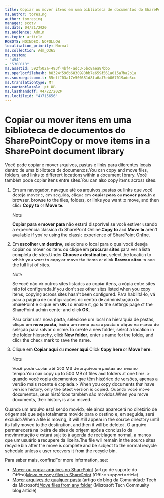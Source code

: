 ```yaml
---
title: Copiar ou mover itens em uma biblioteca de documentos do SharePoint
ms.author: toresing
author: tomresing
manager: scotv
ms.date: 04/21/2020
ms.audience: Admin
ms.topic: article
ROBOTS: NOINDEX, NOFOLLOW
localization_priority: Normal
ms.collection: Adm_O365
ms.custom:
- "454"
- "5300013"
ms.assetid: 592f502a-493f-4bf4-adc3-5bc8aea87bb5
ms.openlocfilehash: b8324f596b6830998bb7e659d561a015a7ba2b1a
ms.sourcegitcommit: 55eff703a17e500681d8fa6a87eb067019ade3cc
ms.translationtype: MT
ms.contentlocale: pt-BR
ms.lasthandoff: 04/22/2020
ms.locfileid: "43715656"
---
```

# <a name="copy-or-move-items-in-a-sharepoint-document-library"></a><span data-ttu-id="a94f7-102">Copiar ou mover itens em uma biblioteca de documentos do SharePoint</span><span class="sxs-lookup"><span data-stu-id="a94f7-102">Copy or move items in a SharePoint document library</span></span>

<span data-ttu-id="a94f7-103">Você pode copiar e mover arquivos, pastas e links para diferentes locais dentro de uma biblioteca de documentos.</span><span class="sxs-lookup"><span data-stu-id="a94f7-103">You can copy and move files, folders, and links to different locations within a document library.</span></span> <span data-ttu-id="a94f7-104">Você também pode copiar itens entre sites.</span><span class="sxs-lookup"><span data-stu-id="a94f7-104">You can also copy items across sites.</span></span> 
  
1. <span data-ttu-id="a94f7-105">Em um navegador, navegue até os arquivos, pastas ou links que você deseja mover e, em seguida, clique em **copiar para** ou **mover para**.</span><span class="sxs-lookup"><span data-stu-id="a94f7-105">In a browser, browse to the files, folders, or links you want to move, and then click **Copy to** or **Move to**.</span></span>

    > [!NOTE]
    > <span data-ttu-id="a94f7-106">**Copiar para** e **mover para** não estará disponível se você estiver usando a experiência clássica do SharePoint Online.</span><span class="sxs-lookup"><span data-stu-id="a94f7-106">**Copy to** and **Move to** aren't available if you're using the classic experience of SharePoint Online.</span></span>
  
2. <span data-ttu-id="a94f7-107">Em **escolher um destino**, selecione o local para o qual você deseja copiar ou mover os itens ou clique em **procurar sites** para ver a lista completa de sites.</span><span class="sxs-lookup"><span data-stu-id="a94f7-107">Under **Choose a destination**, select the location to which you want to copy or move the items or click **Browse sites** to see the full list of sites.</span></span>

    > [!NOTE]
    > <span data-ttu-id="a94f7-108">Se você não vir outros sites listados ao copiar itens, a cópia entre sites não foi configurada.</span><span class="sxs-lookup"><span data-stu-id="a94f7-108">If you don't see other sites listed when you copy items, copying across sites hasn't been configured.</span></span> <span data-ttu-id="a94f7-109">Para habilitá-lo, vá para a página de configurações do centro de administração do SharePoint e clique em **OK**.</span><span class="sxs-lookup"><span data-stu-id="a94f7-109">To enable it, go to the settings page of the SharePoint admin center and click **OK**.</span></span>
  
    <span data-ttu-id="a94f7-110">Para criar uma nova pasta, selecione um local na hierarquia de pastas, clique em **nova pasta**, insira um nome para a pasta e clique na marca de seleção para salvar o nome.</span><span class="sxs-lookup"><span data-stu-id="a94f7-110">To create a new folder, select a location in the folder hierarchy, click **New folder**, enter a name for the folder, and click the check mark to save the name.</span></span>

3. <span data-ttu-id="a94f7-111">Clique em **Copiar aqui** ou **mover aqui**.</span><span class="sxs-lookup"><span data-stu-id="a94f7-111">Click **Copy here** or **Move here**.</span></span>

    > [!NOTE]
    > <span data-ttu-id="a94f7-112">Você pode copiar até 500 MB de arquivos e pastas ao mesmo tempo.</span><span class="sxs-lookup"><span data-stu-id="a94f7-112">You can copy up to 500 MB of files and folders at one time.</span></span> <span data-ttu-id="a94f7-113">> quando você copia documentos que têm histórico de versões, apenas a versão mais recente é copiada.</span><span class="sxs-lookup"><span data-stu-id="a94f7-113">>  When you copy documents that have version history, only the latest version is copied.</span></span> <span data-ttu-id="a94f7-114">Quando você move documentos, seus históricos também são movidos.</span><span class="sxs-lookup"><span data-stu-id="a94f7-114">When you move documents, their history is also moved.</span></span>
  
 <span data-ttu-id="a94f7-115">Quando um arquivo está sendo movido, ele ainda aparecerá no diretório de origem até que seja totalmente movido para o destino e, em seguida, será excluído.</span><span class="sxs-lookup"><span data-stu-id="a94f7-115">When a file is moving, it will still appear in the source directory until its fully moved to the destination, and then it will be deleted.</span></span> <span data-ttu-id="a94f7-116">O arquivo permanecerá na lixeira de sites de origem após a conclusão da movimentação e estará sujeito à agenda de reciclagem normal, a menos que um usuário a recupere da lixeira.</span><span class="sxs-lookup"><span data-stu-id="a94f7-116">The file will remain in the source sites recycle bin after the move is complete and be subject to the normal recycle schedule unless a user recovers it from the recycle bin.</span></span>

<span data-ttu-id="a94f7-117">Para saber mais, confira:</span><span class="sxs-lookup"><span data-stu-id="a94f7-117">For more information, see:</span></span>

 - <span data-ttu-id="a94f7-118">[Mover ou copiar arquivos no SharePoint](https://support.office.com/article/move-or-copy-files-in-sharepoint-00e2f483-4df3-46be-a861-1f5f0c1a87bc) (artigo de suporte do Office)</span><span class="sxs-lookup"><span data-stu-id="a94f7-118">[Move or copy files in SharePoint](https://support.office.com/article/move-or-copy-files-in-sharepoint-00e2f483-4df3-46be-a861-1f5f0c1a87bc) (Office support article)</span></span>
 - <span data-ttu-id="a94f7-119">[Mover arquivos de qualquer pasta](https://techcommunity.microsoft.com/t5/Microsoft-SharePoint-Blog/Now-move-files-anywhere-in-Office-365-SharePoint-and-OneDrive/ba-p/146973) (artigo do blog da Comunidade Tech da Microsoft)</span><span class="sxs-lookup"><span data-stu-id="a94f7-119">[Move files from any folder](https://techcommunity.microsoft.com/t5/Microsoft-SharePoint-Blog/Now-move-files-anywhere-in-Office-365-SharePoint-and-OneDrive/ba-p/146973) (Microsoft Tech Community blog article)</span></span>  